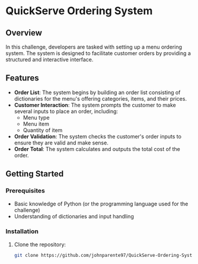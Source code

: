 # QuickServe Ordering System

## Overview

In this challenge, developers are tasked with setting up a menu ordering system. The system is designed to facilitate customer orders by providing a structured and interactive interface.

## Features

- **Order List**: The system begins by building an order list consisting of dictionaries for the menu's offering categories, items, and their prices.
- **Customer Interaction**: The system prompts the customer to make several inputs to place an order, including:
  - Menu type
  - Menu item
  - Quantity of item
- **Order Validation**: The system checks the customer's order inputs to ensure they are valid and make sense.
- **Order Total**: The system calculates and outputs the total cost of the order.

## Getting Started

### Prerequisites

- Basic knowledge of Python (or the programming language used for the challenge)
- Understanding of dictionaries and input handling

### Installation

1. Clone the repository:
   ```bash
   git clone https://github.com/johnparente97/QuickServe-Ordering-System.git
